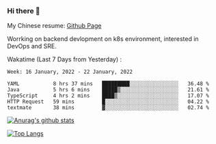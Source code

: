 ### Hi there 👋

My Chinese resume: [Github Page](https://spencercjh.github.io/resume/)

Worrking on backend devlopment on k8s environment, interested in DevOps and SRE.

Wakatime (Last 7 Days from Yesterday) :

<!--START_SECTION:waka-->
```text
Week: 16 January, 2022 - 22 January, 2022

YAML           8 hrs 37 mins   █████████░░░░░░░░░░░░░░░░   36.48 % 
Java           5 hrs 6 mins    █████▒░░░░░░░░░░░░░░░░░░░   21.61 % 
TypeScript     4 hrs 2 mins    ████▒░░░░░░░░░░░░░░░░░░░░   17.07 % 
HTTP Request   59 mins         █░░░░░░░░░░░░░░░░░░░░░░░░   04.22 % 
textmate       38 mins         ▓░░░░░░░░░░░░░░░░░░░░░░░░   02.74 % 
```
<!--END_SECTION:waka-->

[![Anurag's github stats](https://github-readme-stats.vercel.app/api?username=spencercjh&theme=tokyonight&show_icons=true)](https://github.com/anuraghazra/github-readme-stats)

[![Top Langs](https://github-readme-stats.vercel.app/api/top-langs/?username=spencercjh&layout=compact&theme=tokyonight)](https://github.com/anuraghazra/github-readme-stats)
